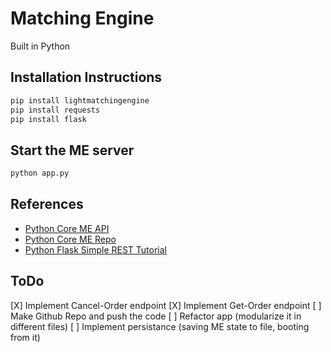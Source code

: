 # Matching Engine

Built in Python


## Installation Instructions

```bash
pip install lightmatchingengine
pip install requests
pip install flask
```


## Start the ME server

```bash
python app.py
```


## References

- [Python Core ME API](https://github.com/gavincyi/LightMatchingEngine/blob/develop/lightmatchingengine/lightmatchingengine.pyx)
- [Python Core ME Repo](https://github.com/gavincyi/LightMatchingEngine)
- [Python Flask Simple REST Tutorial](https://blog.miguelgrinberg.com/post/designing-a-restful-api-with-python-and-flask)


## ToDo

[X] Implement Cancel-Order endpoint
[X] Implement Get-Order endpoint
[ ] Make Github Repo and push the code
[ ] Refactor app (modularize it in different files)
[ ] Implement persistance (saving ME state to file, booting from it)
